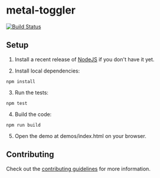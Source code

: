 # metal-toggler

[![Build Status](https://travis-ci.org/metal/metal-toggler.svg?branch=master)](https://travis-ci.org/metal/metal-toggler)

## Setup

1. Install a recent release of [NodeJS](https://nodejs.org/en/download/) if you
don't have it yet.

2. Install local dependencies:

  ```
  npm install
  ```

3. Run the tests:

  ```
  npm test
  ```

4. Build the code:

  ```
  npm run build
  ```

5. Open the demo at demos/index.html on your browser.

## Contributing

Check out the [contributing guidelines](https://github.com/metal/metal-plugins/blob/master/CONTRIBUTING.md) for more information.
